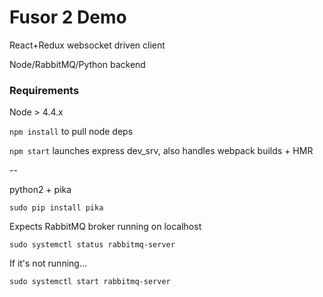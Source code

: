 # Fusor 2 Demo

React+Redux websocket driven client

Node/RabbitMQ/Python backend

### Requirements

Node > 4.4.x

`npm install` to pull node deps

`npm start` launches express dev_srv, also handles webpack builds + HMR

--

python2 + pika

`sudo pip install pika`

Expects RabbitMQ broker running on localhost

`sudo systemctl status rabbitmq-server`

If it's not running...

`sudo systemctl start rabbitmq-server`
